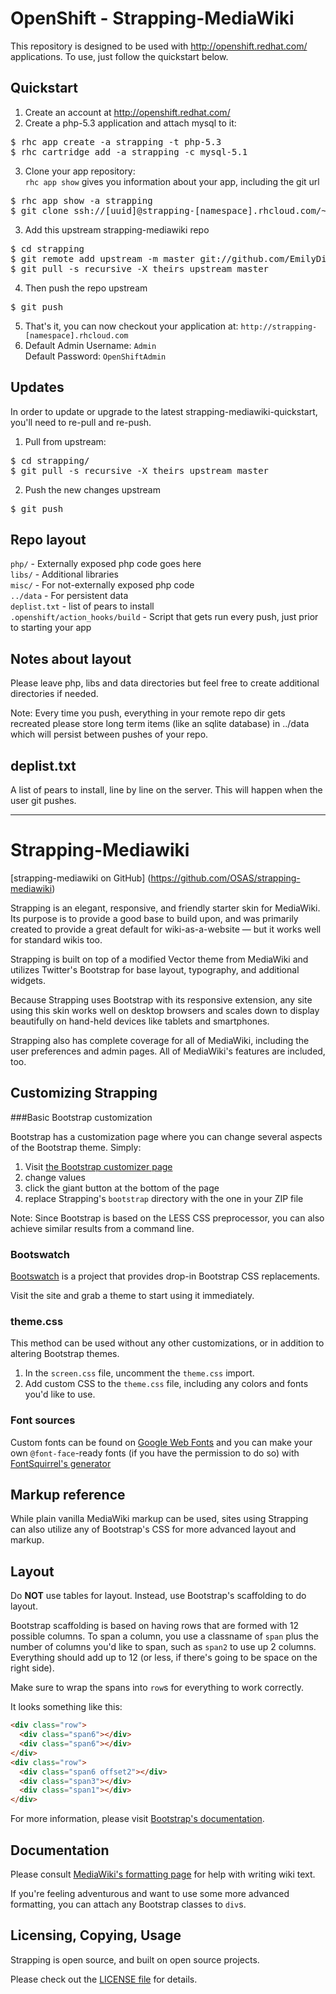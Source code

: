 OpenShift - Strapping-MediaWiki
===============================

This repository is designed to be used with http://openshift.redhat.com/
applications.  To use, just follow the quickstart below.


Quickstart
----------

1. Create an account at http://openshift.redhat.com/
2. Create a php-5.3 application and attach mysql to it:
<pre>
$ rhc app create -a strapping -t php-5.3
$ rhc cartridge add -a strapping -c mysql-5.1
</pre>
3. Clone your app repository:  
`rhc app show` gives you information about your app, including the git url 
<pre>
$ rhc app show -a strapping
$ git clone ssh://[uuid]@strapping-[namespace].rhcloud.com/~/git/strapping.git
</pre>
3. Add this upstream strapping-mediawiki repo
<pre>
$ cd strapping
$ git remote add upstream -m master git://github.com/EmilyDirsh/strapping-mediawiki-quickstart.git
$ git pull -s recursive -X theirs upstream master
</pre>
4. Then push the repo upstream
<pre>
$ git push
</pre>
5. That's it, you can now checkout your application at:
   `http://strapping-[namespace].rhcloud.com`
6. Default Admin Username: `Admin`  
   Default Password: `OpenShiftAdmin`

Updates
-------

In order to update or upgrade to the latest strapping-mediawiki-quickstart, you'll need to re-pull
and re-push.

1. Pull from upstream:
<pre>
$ cd strapping/
$ git pull -s recursive -X theirs upstream master
</pre>
2. Push the new changes upstream
<pre>
$ git push
</pre>

Repo layout
-----------

`php/` - Externally exposed php code goes here   
`libs/` - Additional libraries   
`misc/` - For not-externally exposed php code   
`../data` - For persistent data   
`deplist.txt` - list of pears to install   
`.openshift/action_hooks/build` - Script that gets run every push, just prior to starting your app   


Notes about layout
------------------

Please leave php, libs and data directories but feel free to create additional
directories if needed.

Note: Every time you push, everything in your remote repo dir gets recreated
please store long term items (like an sqlite database) in ../data which will
persist between pushes of your repo.


deplist.txt
-----------

A list of pears to install, line by line on the server.  This will happen when
the user git pushes.  


----------------------------------------------------------------------------------------------------------

Strapping-Mediawiki
===================

[strapping-mediawiki on GitHub] (https://github.com/OSAS/strapping-mediawiki)

Strapping is an elegant, responsive, and friendly starter skin for MediaWiki. Its purpose is to provide a good base to build upon, and was primarily created to provide a great default for wiki-as-a-website — but it works well for standard wikis too.

Strapping is built on top of a modified Vector theme from MediaWiki and utilizes Twitter's Bootstrap for base layout, typography, and additional widgets.

Because Strapping uses Bootstrap with its responsive extension, any site using this skin works well on desktop browsers and scales down to display beautifully on hand-held devices like tablets and smartphones.

Strapping also has complete coverage for all of MediaWiki, including the user preferences and admin pages. All of MediaWiki's features are included, too.

Customizing Strapping
---------------------

###Basic Bootstrap customization

Bootstrap has a customization page
where you can change several aspects of the Bootstrap theme.
Simply:

1. Visit [the Bootstrap customizer page](http://twitter.github.com/bootstrap/customize.html)
2. change values
3. click the giant button at the bottom of the page
4. replace Strapping's `bootstrap` directory with the one in your ZIP file

Note: Since Bootstrap is based on the LESS CSS preprocessor, you can also achieve similar results from a command line.

### Bootswatch

[Bootswatch](http://bootswatch.com/) is a project
that provides drop-in Bootstrap CSS replacements.

Visit the site and grab a theme to start using it immediately.


### theme.css

This method can be used without any other customizations,
or in addition to altering Bootstrap themes.

1. In the `screen.css` file, uncomment the `theme.css` import.
2. Add custom CSS to the `theme.css` file,
   including any colors and fonts you'd like to use.

### Font sources

Custom fonts can be found on [Google Web Fonts](http://google.com/webfonts)
and you can make your own `@font-face`-ready fonts
(if you have the permission to do so)
with [FontSquirrel's generator](http://fontsquirrel.com/fontface/generator)


Markup reference
----------------

While plain vanilla MediaWiki markup can be used,
sites using Strapping can also utilize any of Bootstrap's CSS
for more advanced layout and markup.

Layout
------

Do **NOT** use tables for layout.
Instead, use Bootstrap's scaffolding to do layout. 

Bootstrap scaffolding is based on having rows
that are formed with 12 possible columns.
To span a column, you use a classname of `span`
plus the number of columns you'd like to span,
such as `span2` to use up 2 columns.
Everything should add up to 12
(or less, if there's going to be space on the right side).

Make sure to wrap the spans into `row`s for everything to work correctly.

It looks something like this:

```html
<div class="row">
  <div class="span6"></div>
  <div class="span6"></div>
</div>
<div class="row">
  <div class="span6 offset2"></div>
  <div class="span3"></div>
  <div class="span1"></div>
</div>
```

For more information,
please visit [Bootstrap's documentation](http://twitter.github.com/bootstrap/scaffolding.html).

Documentation
-------------

Please consult [MediaWiki's formatting page](http://www.mediawiki.org/wiki/Help:Formatting)
for help with writing wiki text.

If you're feeling adventurous and want to use some more advanced formatting,
you can attach any Bootstrap classes to `div`s.


Licensing, Copying, Usage
-------------------------

Strapping is open source, and built on open source projects.

Please check out the [LICENSE file](https://github.com/OSAS/strapping-mediawiki/blob/master/LICENSE) for details.


